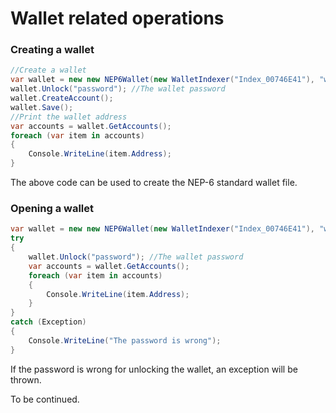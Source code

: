 # Wallet related operations

### Creating a wallet

```c#
//Create a wallet
var wallet = new new NEP6Wallet(new WalletIndexer("Index_00746E41"), "wallet.json"); //The wallet index and file name
wallet.Unlock("password"); //The wallet password
wallet.CreateAccount();
wallet.Save();
//Print the wallet address
var accounts = wallet.GetAccounts();
foreach (var item in accounts)
{
    Console.WriteLine(item.Address);
}
```

The above code can be used to create the NEP-6 standard wallet file.

### Opening a wallet

```c#
var wallet = new new NEP6Wallet(new WalletIndexer("Index_00746E41"), "wallet.json"); //The wallet index and file name
try
{
    wallet.Unlock("password"); //The wallet password
    var accounts = wallet.GetAccounts();
    foreach (var item in accounts)
    {
        Console.WriteLine(item.Address);
    }
}
catch (Exception)
{
    Console.WriteLine("The password is wrong");
}
```

If the password is wrong for unlocking the wallet, an exception will be thrown.



To be continued.
